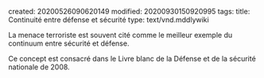 created: 20200526090620149
modified: 20200930150920995
tags: 
title: Continuité entre défense et sécurité
type: text/vnd.mddlywiki

La menace terroriste est souvent cité comme le meilleur exemple du continuum entre sécurité et défense.

Ce concept est consacré dans le Livre blanc de la Défense et de la sécurité nationale de 2008.